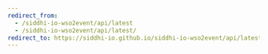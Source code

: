 ```yaml
---
redirect_from:
  - /siddhi-io-wso2event/api/latest
  - /siddhi-io-wso2event/api/latest/
redirect_to: https://siddhi-io.github.io/siddhi-io-wso2event/api/latest/
---
```

